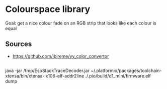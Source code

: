 # Colourspace library

Goal: get a nice colour fade on an RGB strip that looks like each colour is equal

## Sources
* https://github.com/ibireme/yy_color_convertor

## 
java -jar /tmp/EspStackTraceDecoder.jar ~/.platformio/packages/toolchain-xtensa/bin/xtensa-lx106-elf-addr2line  ./.pio/build/d1_mini/firmware.elf dump
